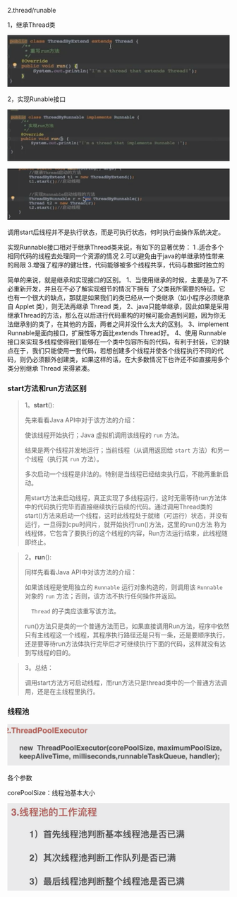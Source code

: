 







2.thread/runable

1，继承Thread类

![image-20210213192738282](image-20210213192738282.png)

2，实现Runable接口

![image-20210213192812107](image-20210213192812107.png)

![image-20210213192822678](image-20210213192822678.png)

调用start后线程并不是执行状态，而是可执行状态，何时执行由操作系统决定。

实现Runnable接口相对于继承Thread类来说，有如下的显著优势： 
1 .适合多个相同代码的线程去处理同一个资源的情况 
2.可以避免由于java的单继承特性带来的局限 
3.增强了程序的健壮性，代码能够被多个线程共享，代码与数据时独立的 

简单的来说，就是继承和实现接口的区别。 
1、当使用继承的时候，主要是为了不必重新开发，并且在不必了解实现细节的情况下拥有 了父类我所需要的特征。它也有一个很大的缺点，那就是如果我们的类已经从一个类继承（如小程序必须继承自 Applet 类），则无法再继承 Thread 类， 
2、java只能单继承，因此如果是采用继承Thread的方法，那么在以后进行代码重构的时候可能会遇到问题，因为你无法继承别的类了，在其他的方面，两者之间并没什么太大的区别。 
3、implement Runnable是面向接口，扩展性等方面比extends Thread好。 
4、使用 Runnable 接口来实现多线程使得我们能够在一个类中包容所有的代码，有利于封装，它的缺点在于，我们只能使用一套代码，若想创建多个线程并使各个线程执行不同的代码，则仍必须额外创建类，如果这样的话，在大多数情况下也许还不如直接用多个类分别继承 Thread 来得紧凑。



### start方法和run方法区别

> 1。**start**():
>
>   先来看看Java API中对于该方法的介绍：
>
>    使该线程开始执行；Java 虚拟机调用该线程的 `run` 方法。
>
>    结果是两个线程并发地运行；当前线程（从调用返回给 `start` 方法）和另一个线程（执行其 `run` 方法）。
>
>    多次启动一个线程是非法的。特别是当线程已经结束执行后，不能再重新启动。
>
> 用start方法来启动线程，真正实现了多线程运行，这时无需等待run方法体中的代码执行完毕而直接继续执行后续的代码。通过调用Thread类的 start()方法来启动一个线程，这时此线程处于就绪（可运行）状态，并没有运行，一旦得到cpu时间片，就开始执行run()方法，这里的run()方法 称为线程体，它包含了要执行的这个线程的内容，Run方法运行结束，此线程随即终止。

> 2。**run**():
>
> 同样先看看Java API中对该方法的介绍：
>
>    如果该线程是使用独立的 `Runnable` 运行对象构造的，则调用该 `Runnable` 对象的 `run` 方法；否则，该方法不执行任何操作并返回。
>
> `  Thread` 的子类应该重写该方法。
>
> run()方法只是类的一个普通方法而已，如果直接调用Run方法，程序中依然只有主线程这一个线程，其程序执行路径还是只有一条，还是要顺序执行，还是要等待run方法体执行完毕后才可继续执行下面的代码，这样就没有达到写线程的目的。

> 3。总结：
>
> 调用start方法方可启动线程，而run方法只是thread类中的一个普通方法调用，还是在主线程里执行。



### 线程池

![image-20210213195114125](image-20210213195114125.png)

各个参数

corePoolSize：线程池基本大小

![image-20210213195142916](image-20210213195142916.png)




